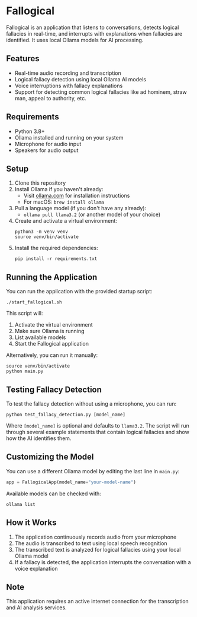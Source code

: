 # Fallogical

Fallogical is an application that listens to conversations, detects logical fallacies in real-time, and interrupts with explanations when fallacies are identified. It uses local Ollama models for AI processing.

## Features

- Real-time audio recording and transcription
- Logical fallacy detection using local Ollama AI models
- Voice interruptions with fallacy explanations
- Support for detecting common logical fallacies like ad hominem, straw man, appeal to authority, etc.

## Requirements

- Python 3.8+
- Ollama installed and running on your system
- Microphone for audio input
- Speakers for audio output

## Setup

1. Clone this repository
2. Install Ollama if you haven't already:
   - Visit [ollama.com](https://ollama.com/) for installation instructions
   - For macOS: `brew install ollama`
3. Pull a language model (if you don't have any already):
   - `ollama pull llama3.2` (or another model of your choice)
4. Create and activate a virtual environment:
   ```
   python3 -m venv venv
   source venv/bin/activate
   ```
5. Install the required dependencies:
   ```
   pip install -r requirements.txt
   ```

## Running the Application

You can run the application with the provided startup script:

```
./start_fallogical.sh
```

This script will:
1. Activate the virtual environment
2. Make sure Ollama is running
3. List available models
4. Start the Fallogical application

Alternatively, you can run it manually:

```
source venv/bin/activate
python main.py
```

## Testing Fallacy Detection

To test the fallacy detection without using a microphone, you can run:

```
python test_fallacy_detection.py [model_name]
```

Where `[model_name]` is optional and defaults to `llama3.2`. The script will run through several example statements that contain logical fallacies and show how the AI identifies them.

## Customizing the Model

You can use a different Ollama model by editing the last line in `main.py`:

```python
app = FallogicalApp(model_name="your-model-name")
```

Available models can be checked with:

```
ollama list
```

## How it Works

1. The application continuously records audio from your microphone
2. The audio is transcribed to text using local speech recognition
3. The transcribed text is analyzed for logical fallacies using your local Ollama model
4. If a fallacy is detected, the application interrupts the conversation with a voice explanation

## Note

This application requires an active internet connection for the transcription and AI analysis services. 